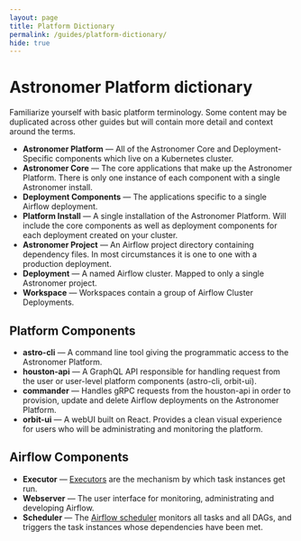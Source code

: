 ```yaml
---
layout: page
title: Platform Dictionary
permalink: /guides/platform-dictionary/
hide: true
---
```


# Astronomer Platform dictionary

Familiarize yourself with basic platform terminology. Some content may be duplicated across other guides but will contain more detail and context around the terms.

* __Astronomer Platform__ — All of the Astronomer Core and Deployment-Specific components which live on a Kubernetes cluster.
* __Astronomer Core__ — The core applications that make up the Astronomer Platform. There is only one instance of each component with a single Astronomer install.
* __Deployment Components__ — The applications specific to a single Airflow deployment.
* __Platform Install__ — A single installation of the Astronomer Platform. Will include the core components as well as deployment components for each deployment created on your cluster.
* __Astronomer Project__ — An Airflow project directory containing dependency files. In most circumstances it is one to one with a production deployment.
* __Deployment__ — A named Airflow cluster. Mapped to only a single Astronomer project.
* __Workspace__ — Workspaces contain a group of Airflow Cluster Deployments.

## Platform Components

* __astro-cli__ — A command line tool giving the programmatic access to the Astronomer Platform.
* __houston-api__ — A GraphQL API responsible for handling request from the user or user-level platform components (astro-cli, orbit-ui).
* __commander__ — Handles gRPC requests from the houston-api in order to provision, update and delete Airflow deployments on the Astronomer Platform.
* __orbit-ui__ — A webUI built on React. Provides a clean visual experience for users who will be administrating and monitoring the platform.

## Airflow Components

* __Executor__ — [Executors](https://airflow.incubator.apache.org/code.html?highlight=executor#executors) are the mechanism by which task instances get run.
* __Webserver__ — The user interface for monitoring, administrating and developing Airflow.
* __Scheduler__ — The [Airflow scheduler](https://airflow.incubator.apache.org/scheduler.html?highlight=scheduler#scheduling-triggers) monitors all tasks and all DAGs, and triggers the task instances whose dependencies have been met.
